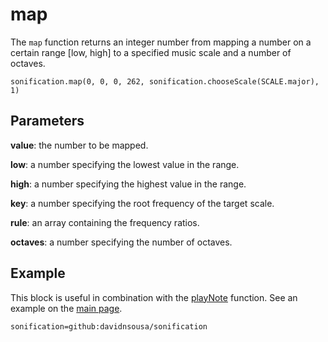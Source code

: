 # map

The `map` function returns an integer number from mapping a number on a certain range [low, high] to a specified music scale and a number of octaves.

```sig
sonification.map(0, 0, 0, 262, sonification.chooseScale(SCALE.major), 1)
```

## Parameters

**value**: the number to be mapped.

**low**: a number specifying the lowest value in the range.

**high**: a number specifying the highest value in the range.

**key**: a number specifying the root frequency of the target scale.

**rule**: an array containing the frequency ratios.

**octaves**: a number specifying the number of octaves.

## Example

This block is useful in combination with the [playNote](./docs/playNote.md) function. See an example on the [main page](./README.md).

```package
sonification=github:davidnsousa/sonification
```
